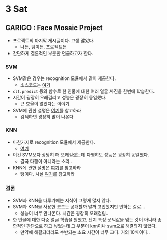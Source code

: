 # 3 Sat

## GARIGO : Face Mosaic Project

* 프로젝트의 마지막 게시글이다. 고생 많았다.
  * 나든, 팀이든, 프로젝트든
* 간단하게 결론적인 부분만 언급하고자 한다.



### SVM

* SVM같은 경우는 recognition 모듈에서 같이 제공한다.
  * 소스코드는 [여기](https://github.com/ageitgey/face_recognition/blob/master/examples/face_recognition_svm.py)
* `clf.predict` 등의 함수로 한 인물에 대한 여러 얼굴 사진을 한번에 학습한다..
* 시간이 굉장히 오래걸리고 성능은 굉장히 동일했다.
  * 큰 효율이 없었다는 이야기.
* SVM에 관한 설명은 [여기](http://hleecaster.com/ml-svm-concept/)를 참고하라
  * 검색하면 굉장히 많이 나온다 

### KNN

* 마찬가지로 recognition 모듈에서 제공한다.
  * [여기](https://github.com/ageitgey/face_recognition/blob/master/examples/face_recognition_knn.py)
* 이건 SVM보다 상당히 더 오래걸렸는데 다행히도 성능은 굉장히 동일했다.
  * 결국 다행이 아니라는 소리..
* KNN에 관한 설명은 [여기](http://www.knn.co.kr/)를 참고하라
  * 뻥이다. 사실 [여기](https://bkshin.tistory.com/entry/%EB%A8%B8%EC%8B%A0%EB%9F%AC%EB%8B%9D-6-K-%EC%B5%9C%EA%B7%BC%EC%A0%91%EC%9D%B4%EC%9B%83KNN)를 참고하라



### 결론

* SVM과 KNN을 다루기에는 지식이 그렇게 많지 않다.
* SVM과 KNN을 사용한 코드는 공개할까 말까 고민했지만 안하는 걸로...
  * 성능이 너무 안나온다. 시간은 굉장히 오래걸림..
* 한 인물에 대한 다중 얼굴 학습을 원했고, 단지 특정 문턱값을 넘는 것이 아니라 종합적인 판단으로 하고 싶었는데 그 부분이 knn이나 svm으로 해결되지 않았다.
  * 만약에 해결되더라도 수반되는 소요 시간이 너무 크다. 거의 10배이다..





